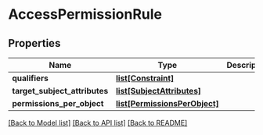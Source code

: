 # AccessPermissionRule

## Properties
Name | Type | Description | Notes
------------ | ------------- | ------------- | -------------
**qualifiers** | [**list[Constraint]**](Constraint.md) |  | [optional] 
**target_subject_attributes** | [**list[SubjectAttributes]**](SubjectAttributes.md) |  | 
**permissions_per_object** | [**list[PermissionsPerObject]**](PermissionsPerObject.md) |  | [optional] 

[[Back to Model list]](../README.md#documentation-for-models) [[Back to API list]](../README.md#documentation-for-api-endpoints) [[Back to README]](../README.md)

